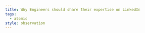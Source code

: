 ```yaml
---
title: Why Engineers should share their expertise on LinkedIn
tags:
  - atomic
style: observation
---
```


